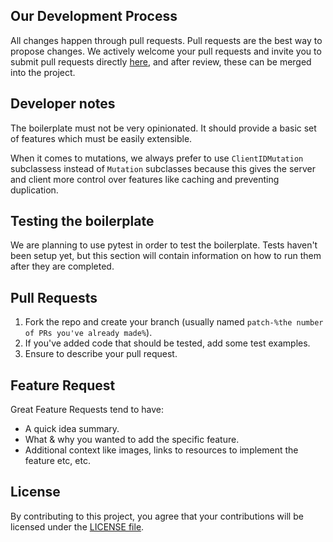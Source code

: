 ## Our Development Process

All changes happen through pull requests. Pull requests are the best way to propose changes.
We actively welcome your pull requests and invite you to submit pull requests directly
[here](https://github.com/codebyaryan/flask-graphql-boilerplate/pulls), and after review, these can be merged into the project.

## Developer notes

The boilerplate must not be very opinionated. It should provide a basic set of features
which must be easily extensible.

When it comes to mutations, we always prefer to use `ClientIDMutation` subclassess instead of `Mutation` subclasses because
this gives the server and client more control over features like caching and preventing duplication.

## Testing the boilerplate

We are planning to use pytest in order to test the boilerplate. Tests haven't been setup yet,
but this section will contain information on how to run them after they are completed.

## Pull Requests

1. Fork the repo and create your branch (usually named `patch-%the number of PRs you've already made%`).
2. If you've added code that should be tested, add some test examples.
3. Ensure to describe your pull request.

## Feature Request

Great Feature Requests tend to have:

- A quick idea summary.
- What & why you wanted to add the specific feature.
- Additional context like images, links to resources to implement the feature etc, etc.

## License

By contributing to this project, you agree that your contributions will be licensed
under the [LICENSE file](../LICENSE).
